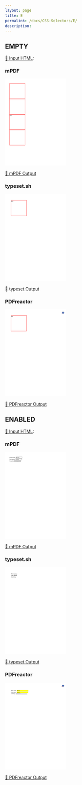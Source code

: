```yaml
---
layout: page
title: E
permalink: /docs/CSS-Selectors/E/
description: 
---
```




## EMPTY

[📄 Input HTML](/html/CSS%20Selectors/E/empty.html):

### mPDF
![mPDF Preview](mpdf__html_CSS_Selectors_E_empty.html.png) 

[📕 mPDF Output](mpdf__html_CSS_Selectors_E_empty.html.pdf)

### typeset.sh
![typeset Preview](typeset__html_CSS_Selectors_E_empty.html.png) 

[📕 typeset Output](typeset__html_CSS_Selectors_E_empty.html.pdf)

### PDFreactor
![PDFreactor Preview](pdfreactor__html_CSS_Selectors_E_empty.html.png) 

[📕 PDFreactor Output](pdfreactor__html_CSS_Selectors_E_empty.html.pdf)

## ENABLED

[📄 Input HTML](/html/CSS%20Selectors/E/enabled.html):

### mPDF
![mPDF Preview](mpdf__html_CSS_Selectors_E_enabled.html.png) 

[📕 mPDF Output](mpdf__html_CSS_Selectors_E_enabled.html.pdf)

### typeset.sh
![typeset Preview](typeset__html_CSS_Selectors_E_enabled.html.png) 

[📕 typeset Output](typeset__html_CSS_Selectors_E_enabled.html.pdf)

### PDFreactor
![PDFreactor Preview](pdfreactor__html_CSS_Selectors_E_enabled.html.png) 

[📕 PDFreactor Output](pdfreactor__html_CSS_Selectors_E_enabled.html.pdf)


